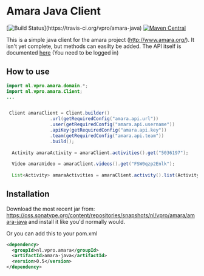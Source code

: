# Amara Java Client
[![Build Status](https://travis-ci.org/vpro/amara-java.svg?)](https://travis-ci.org/vpro/amara-java)
[![Maven Central](https://maven-badges.herokuapp.com/maven-central/nl.vpro.amara/amara-java/badge.svg?style=plastic)](https://maven-badges.herokuapp.com/maven-central/nl.vpro.amara/amara-java)


This is a simple java client for the amara project (http://www.amara.org/). It isn't yet complete, but methods can easilty be added. The API itself is documented [here](https://amara.org/api/ "Amara API documentation") (You need to be logged in)
 

## How to use
 
 
 ```java
import nl.vpro.amara.domain.*;
import nl.vpro.amara.Client;
 ...

 
  Client amaraClient = Client.builder()
                 .url(getRequiredConfig("amara.api.url"))
                 .user(getRequiredConfig("amara.api.username"))
                 .apiKey(getRequiredConfig("amara.api.key"))
                 .team(getRequiredConfig("amara.api.team"))
                 .build();
                 
   Activity amaraActivity = amaraClient.activities().get("5036197");
   
   Video amaraVideo = amaraClient.videos().get("FSW0qzp2Enlk"); 
   
   List<Activity> amaraActivities = amaraClient.activity().list(Activity.TYPE_APPROVE_VERSION, now - afterTimestampInSeconds).getActivities();

 ```


## Installation

Download the most recent jar from: https://oss.sonatype.org/content/repositories/snapshots/nl/vpro/amara/amara-java and install it like you'd normally would.

Or you can add this to your pom.xml
```xml
<dependency>
  <groupId>nl.vpro.amara</groupId>
  <artifactId>amara-java</artifactId>
  <version>0.5</version>
</dependency>
```
